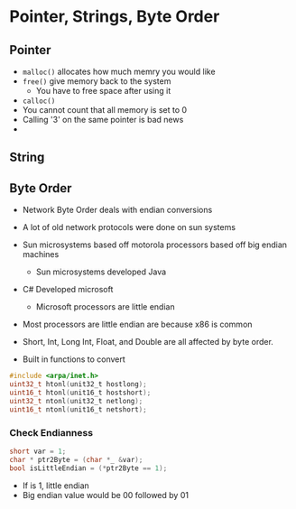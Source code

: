# Pointer, Strings, Byte Order

## Pointer
- `malloc()` allocates how much memry you would like
- `free()` give memory back to the system
    - You have to free space after using it
- `calloc()`
- You cannot count that all memory is set to 0
- Calling '3' on the same pointer is bad news
- 

## String

## Byte Order
- Network Byte Order deals with endian conversions
- A lot of old network protocols were done on sun systems
- Sun microsystems based off motorola processors based off big endian machines
    - Sun microsystems developed Java
- C# Developed microsoft
    - Microsoft processors are little endian
- Most processors are little endian are because x86 is common
- Short, Int, Long Int, Float, and Double are all affected by byte order.

- Built in functions to convert
```c
#include <arpa/inet.h>
uint32_t htonl(unit32_t hostlong);
uint16_t htonl(unit16_t hostshort);
uint32_t ntonl(unit32_t netlong);
uint16_t ntonl(unit16_t netshort);
```

### Check Endianness
```c
short var = 1;
char * ptr2Byte = (char *_ &var);
bool isLittleEndian = (*ptr2Byte == 1);
```
- If is 1, little endian
- Big endian value would be 00 followed by 01